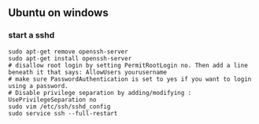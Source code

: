 ## Ubuntu on windows

### start a sshd

    sudo apt-get remove openssh-server
    sudo apt-get install openssh-server
    # disallow root login by setting PermitRootLogin no. Then add a line beneath it that says: AllowUsers yourusername
    # make sure PasswordAuthentication is set to yes if you want to login using a password.
    # Disable privilege separation by adding/modifying : UsePrivilegeSeparation no
    sudo vim /etc/ssh/sshd_config    
    sudo service ssh --full-restart